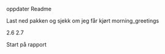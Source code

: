 oppdater Readme


Last ned pakken og sjekk om jeg får kjørt morning_greetings

2.6
2.7

Start på rapport
